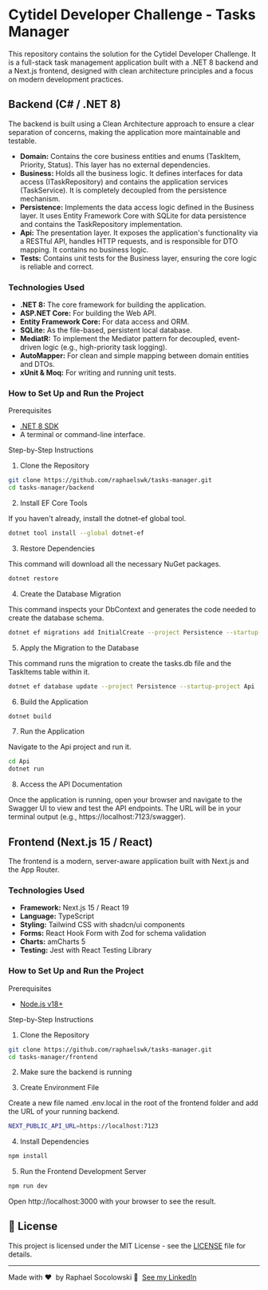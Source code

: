 # Cytidel Developer Challenge - Tasks Manager
This repository contains the solution for the Cytidel Developer Challenge. It is a full-stack task management application built with a .NET 8 backend and a Next.js frontend, designed with clean architecture principles and a focus on modern development practices.

## Backend (C# / .NET 8)
The backend is built using a Clean Architecture approach to ensure a clear separation of concerns, making the application more maintainable and testable.

- **Domain:** Contains the core business entities and enums (TaskItem, Priority, Status). This layer has no external dependencies.
- **Business:** Holds all the business logic. It defines interfaces for data access (ITaskRepository) and contains the application services (TaskService). It is completely decoupled from the persistence mechanism.
- **Persistence:** Implements the data access logic defined in the Business layer. It uses Entity Framework Core with SQLite for data persistence and contains the TaskRepository implementation.
- **Api:** The presentation layer. It exposes the application's functionality via a RESTful API, handles HTTP requests, and is responsible for DTO mapping. It contains no business logic.
- **Tests:** Contains unit tests for the Business layer, ensuring the core logic is reliable and correct.

### Technologies Used
- **.NET 8:** The core framework for building the application.
- **ASP.NET Core:** For building the Web API.
- **Entity Framework Core:** For data access and ORM.
- **SQLite:** As the file-based, persistent local database.
- **MediatR:** To implement the Mediator pattern for decoupled, event-driven logic (e.g., high-priority task logging).
- **AutoMapper:** For clean and simple mapping between domain entities and DTOs.
- **xUnit & Moq:** For writing and running unit tests.

### How to Set Up and Run the Project

Prerequisites
- [.NET 8 SDK](https://dotnet.microsoft.com/en-us/download/dotnet/8.0)
- A terminal or command-line interface.

Step-by-Step Instructions

1. Clone the Repository
```bash
git clone https://github.com/raphaelswk/tasks-manager.git
cd tasks-manager/backend
```

2. Install EF Core Tools

If you haven't already, install the dotnet-ef global tool.
```bash
dotnet tool install --global dotnet-ef
```

3. Restore Dependencies

This command will download all the necessary NuGet packages.
```bash
dotnet restore
```

4. Create the Database Migration

This command inspects your DbContext and generates the code needed to create the database schema.
```bash
dotnet ef migrations add InitialCreate --project Persistence --startup-project Api
```

5. Apply the Migration to the Database

This command runs the migration to create the tasks.db file and the TaskItems table within it.
```bash
dotnet ef database update --project Persistence --startup-project Api
```

6. Build the Application
```bash
dotnet build
```

7. Run the Application

Navigate to the Api project and run it.
```bash
cd Api
dotnet run
```

8. Access the API Documentation

Once the application is running, open your browser and navigate to the Swagger UI to view and test the API endpoints. The URL will be in your terminal output (e.g., https://localhost:7123/swagger).

## Frontend (Next.js 15 / React)
The frontend is a modern, server-aware application built with Next.js and the App Router.

### Technologies Used
- **Framework:** Next.js 15 / React 19
- **Language:** TypeScript
- **Styling:** Tailwind CSS with shadcn/ui components
- **Forms:** React Hook Form with Zod for schema validation
- **Charts:** amCharts 5
- **Testing:** Jest with React Testing Library

### How to Set Up and Run the Project

Prerequisites
- [Node.js v18+](https://nodejs.org/en/download)

Step-by-Step Instructions

1. Clone the Repository
```bash
git clone https://github.com/raphaelswk/tasks-manager.git
cd tasks-manager/frontend
```

2. Make sure the backend is running

3. Create Environment File

Create a new file named .env.local in the root of the frontend folder and add the URL of your running backend.

```bash
NEXT_PUBLIC_API_URL=https://localhost:7123
```

4. Install Dependencies
```bash
npm install
```

5. Run the Frontend Development Server
```bash
npm run dev
```

Open http://localhost:3000 with your browser to see the result.


## 📝 License

This project is licensed under the MIT License - see the [LICENSE](LICENSE) file for details.

---

Made with ♥ &nbsp;by Raphael Socolowski 👋 &nbsp;[See my LinkedIn](https://www.linkedin.com/in/raphaelswk/)